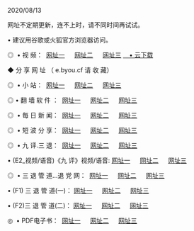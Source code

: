 <p>2020/08/13
<p>网址不定期更新，连不上时，请不同时间再试试。
<p>• 建议用谷歌或火狐官方浏览器访问。
<p>◎  • 视 频： 
<a href="http://mri.proyectolanuevatierra.com/s/" target="_blank">网址一</a> 　 
<a href="http://mii.proyectolanuevatierra.com/s/" target="_blank">网址二</a> 　 
<a href="http://moi.proyectolanuevatierra.com/tv.html" target="_blank">网址三</a>  
<a href="https://disk.yandex.ru/d/wIUK0uxc3Gk4Ng" target="_blank">　• 云下载 </a></p>

<p> ◆ 分 享 网 址 （ e.byou.cf 请 收 藏） </p>
<p>◎   •  小 站：  
<a href="http://mri.proyectolanuevatierra.com/f.html" target="_blank">网址一</a> 　 
<a href="http://mii.proyectolanuevatierra.com/h.html" target="_blank">网址二</a> 　 
<a href="http://moi.proyectolanuevatierra.com/k/" target="_blank">网址三</a></p>
<p>◎  • 翻 墙 软 件 ：  
<a href="http://mri.proyectolanuevatierra.com/ff/" target="_blank">网址一</a> 　 
<a href="http://mii.proyectolanuevatierra.com/s/read/a1_nd.html" target="_blank">网址二</a> 　 
<a href="http://moi.proyectolanuevatierra.com/ff/index.html" target="_blank">网址三</a></p>
<p>◎   • 每 日 新 闻：  
<a href="http://mri.proyectolanuevatierra.com/day/" target="_blank">网址一</a> 　 
<a href="http://mii.proyectolanuevatierra.com/day/" target="_blank">网址二</a> 　 
<a href="http://mii.proyectolanuevatierra.com/day/index.html" target="_blank">网址三</a></p>
<p>◎   • 短 波 分 享：  
<a href="http://mri.proyectolanuevatierra.com/h/" target="_blank">网址一</a> 　 
<a href="http://mii.proyectolanuevatierra.com/h/" target="_blank">网址二</a> 　 
<a href="http://moi.proyectolanuevatierra.com/h/index.html" target="_blank">网址三</a></p>
<p>◎   • 九 评.三 退：  
<a href="http://mri.proyectolanuevatierra.com/t/" target="_blank">网址一</a> 　 
<a href="http://mii.proyectolanuevatierra.com/v2/index.html" target="_blank">网址二</a> 　 
<a href="http://moi.proyectolanuevatierra.com/tt/index.html" target="_blank">网址三</a> 　</p>
<p>  • (E2_视频/语音)《九 评》视频/语音: 
<a href="http://mii.proyectolanuevatierra.com/7738.html" target="_blank">网址一</a> 　 
<a href="http://mri.proyectolanuevatierra.com/7614.html" target="_blank">网址二</a> 　 
<a href="http://moi.proyectolanuevatierra.com/7633.html" target="_blank">网址三</a></p>
<p>◎   • 三 退 管 道...退 党 网：  
<a href="http://mri.proyectolanuevatierra.com/go/td1.html" target="_blank">网址一</a> 　 
<a href="http://mii.proyectolanuevatierra.com/go/td2.html" target="_blank">网址二</a> 　 
<a href="http://moi.proyectolanuevatierra.com/go/td3.html" target="_blank">网址三</a></p>
<p>  • (F1) 三 退 管 道(一)： 
<a href="http://mri.proyectolanuevatierra.com/dd/" target="_blank">网址一</a> 　 
<a href="http://mii.proyectolanuevatierra.com/s/read/a1_tdx.html" target="_blank">网址二</a> 　 
<a href="http://moi.proyectolanuevatierra.com/dd/" target="_blank">网址三</a></p>
<p>  • (F2)三 退 管 道(二)： 
<a href="http://mii.proyectolanuevatierra.com/d/" target="_blank">网址一</a> 　 
<a href="http://mri.proyectolanuevatierra.com/d/index.html" target="_blank">网址二</a> 　 
<a href="http://moi.proyectolanuevatierra.com/d/" target="_blank">网址三</a></p>
<p>◎   • PDF电子书：  
<a href="http://mri.proyectolanuevatierra.com/p/" target="_blank">网址一</a> 　 
<a href="http://mii.proyectolanuevatierra.com/p/index.html" target="_blank">网址二</a> 　 
<a href="http://moi.proyectolanuevatierra.com/p/" target="_blank">网址三</a></p>
